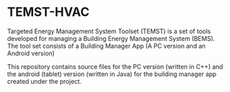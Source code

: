 # TEMST-HVAC
Targeted Energy Management System Toolset (TEMST) is a set of tools developed for managing a Building Energy Management System (BEMS). The tool set consists of a Building Manager App (A PC version and an Android version)

This repository contains source files for the PC version (written in C++) and the android (tablet) version (written in Java) for the building manager app created under the project. 
